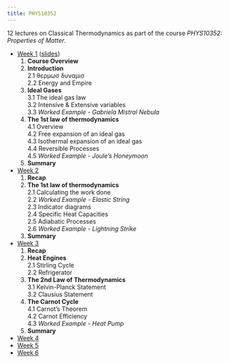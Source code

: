 ```yaml
---
title: PHYS10352
---
```


12 lectures on Classical Thermodynamics as part of the course *PHYS10352: Properties of Matter*.

* <ins>Week 1</ins> ([slides](phys10352/PHYS10352___Week_1-updated.pdf))  
    1. **Course Overview**  
    2. **Introduction**  
      2.1 θερμωσ δυναμισ  
      2.2 Energy and Empire  
    3. **Ideal Gases**  
      3.1 The ideal gas law  
      3.2 Intensive & Extensive variables  
      3.3 *Worked Example - Gabriela Mistral Nebula*  
    4. **The 1st law of thermodynamics**  
      4.1 Overview  
      4.2 Free expansion of an ideal gas  
      4.3 Isothermal expansion of an ideal gas  
      4.4 Reversible Processes  
      4.5 *Worked Example - Joule’s Honeymoon*  
    5. **Summary**  
* [Week 2](phys10352/PHYS10352___Week_2-updated.pdf)  
    1. **Recap**
    2. **The 1st law of thermodynamics**  
        2.1 Calculating the work done  
        2.2 *Worked Example - Elastic String*  
        2.3 Indicator diagrams  
        2.4 Specific Heat Capacities  
        2.5 Adiabatic Processes  
        2.6 *Worked Example - Lightning Strike*  
    3. **Summary**  
* [Week 3](phys10352/PHYS10352___Week_3-updated.pdf)  
    1. **Recap**  
    2. **Heat Engines**  
        2.1 Stirling Cycle  
        2.2 Refrigerator  
    3. **The 2nd Law of Thermodynamics**  
        3.1 Kelvin-Planck Statement  
        3.2 Clausius Statement  
    4. **The Carnot Cycle**  
        4.1 Carnot’s Theorem  
        4.2 Carnot Efficiency  
        4.3 *Worked Example - Heat Pump*  
    5. **Summary**  
* [Week 4](phys10352/PHYS10352___Week_4-updated2.pdf)
* [Week 5](phys10352/PHYS10352___Week_5-updated-2.pdf)
* [Week 6](phys10352/PHYS10352___Week_6.pdf)
